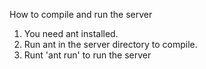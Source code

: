 
How to compile and run the server

1. You need ant installed.
2. Run ant in the server directory to compile.
3. Runt 'ant run' to run the server
